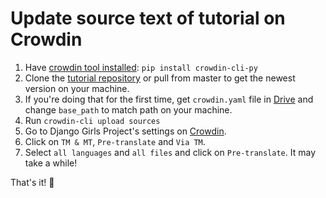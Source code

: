 # Update source text of tutorial on Crowdin

1. Have [crowdin tool installed](https://crowdin.com/page/cli-tool): `pip install crowdin-cli-py`
2. Clone the [tutorial repository](https://github.com/DjangoGirls/tutorial) or pull from master to get the newest version on your machine.
3. If you're doing that for the first time, get `crowdin.yaml` file in [Drive](https://drive.google.com/a/sitarska.com/file/d/0B_sMcBckSgWqNk9xSGc4WmFsMFE/view?usp=sharing) and change `base_path` to match path on your machine.
4. Run `crowdin-cli upload sources`
5. Go to Django Girls Project's settings on [Crowdin](https://crowdin.com/project/django-girls-tutorial/settings).
6. Click on `TM & MT`, `Pre-translate` and `Via TM`.
7. Select `all languages` and `all files` and click on `Pre-translate`. It may take a while!

That's it! :tada:
